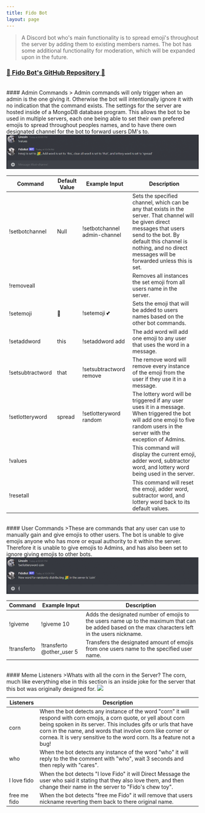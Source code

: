 ```yaml
---
title: Fido Bot
layout: page
---
```


> A Discord bot who's main functionality is to spread emoji's throughout the server by adding them to existing members names. The bot has some additional functionality for moderation, which will be expanded upon in the future.

### <b><a href="https://github.com/JasonPKnoll/fido_bot">🤖 Fido Bot's GitHub Repository 🤖</a></b>

<br>
#### Admin Commands
> Admin commands will only trigger when an admin is the one giving it. Otherwise the bot will intentionally ignore it with no indication that the command exists. The settings for the server are hosted inside of a MongoDB database program. This allows the bot to be used in multiple servers, each one being able to set their own prefered emojis to spread throughout peoples names, and to have there own designated channel for the bot to forward users DM's to. 

<img src="/assets/images/fido_bot/bot_admin_commands.gif">

| Command          | Default Value | Example Input                | Description                                                                                                                                                                                                                                     |
|------------------|---------------|------------------------------|-------------------------------------------------------------------------------------------------------------------------------------------------------------------------------------------------------------------------------------------------|
| !setbotchannel   | Null          | !setbotchannel admin-channel | Sets the specified channel, which can be any that exists in the server. That channel will be given direct messages that users send to the bot. By default this channel is nothing, and no direct messages will be forwarded unless this is set. |
| !removeall       |               |                              | Removes all instances the set emoji from all users name in the server.                                                                                                                                                                          |
| !setemoji        | 🌽             | !setemoji 💕                  | Sets the emoji that will be added to users names based on the other bot commands.                                                                                                                                                               |
| !setaddword      | this          | !setaddword add              | The add word will add one emoji to any user that uses the word in a message.                                                                                                                                                                    |
| !setsubtractword | that          | !setsubtractword remove      | The remove word will remove every instance of the emoji from the user if they use it in a message.                                                                                                                                              |
| !setlotteryword  | spread        | !setlotteryword random       | The lottery word will be triggered if any user uses it in a message. When triggered the bot will add one emoji to five random users in the server with the exception of Admins.                                                                 |
| !values          |               |                              | This command will display the current emoji, adder word, subtractor word, and lottery word being used in the server.                                                                                                                            |
| !resetall        |               |                              | This command will reset the emoji, adder word, subtractor word, and lottery word back to its default values.                                                                                                                                    |

<br>
#### User Commands
>These are commands that any user can use to manually gain and give emojis to other users. The bot is unable to give emojis anyone who has more or equal authority to it within the server. Therefore it is unable to give emojis to Admins, and has also been set to ignore giving emojis to other bots.

<img src="/assets/images/fido_bot/bot_user_commands.gif">

| Command     | Example Input           | Description                                                                                                                                        |
|-------------|-------------------------|----------------------------------------------------------------------------------------------------------------------------------------------------|
| !giveme     | !giveme 10              | Adds the designated number of emojis to the users name up to the maximum that can be added based on the max characters left in the users nickname. |
| !transferto | !transferto @other_user 5 | Transfers the designated amount of emojis from one users name to the specified user name.                                                          |

<br>
####  Meme Listeners
>Whats with all the corn in the Server? The corn, much like everything else in this section is an inside joke for the server that this bot was originally designed for.

<img src="/assets/images/fido_bot/bot_corn.gif">

| Listeners    | Description                                                                                                                                                                                                |
|--------------|------------------------------------------------------------------------------------------------------------------------------------------------------------------------------------------------------------|
| corn         | When the bot detects any instance of the word "corn" it will respond with corn emojis, a corn quote, or yell about corn being spoken in its server. This includes gifs or urls that have corn in the name, and words that involve corn like corner or cornea. It is very sensitive to the word corn. Its a feature not a bug! |
| who          | When the bot detects any instance of the word "who" it will reply to the the comment with "who", wait 3 seconds and then reply with "cares".                                                               |
| I love fido  | When the bot detects "I love Fido" it will Direct Message the user who said it stating that they also love them, and then change their name in the server to "Fido's chew toy".                            |
| free me fido | When the bot detects "free me Fido" it will remove that users nickname reverting them back to there original name.                                                                                         |